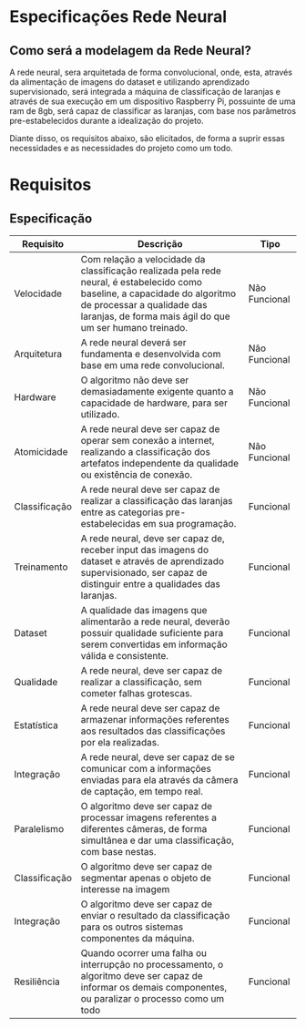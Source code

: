 # Especificações Rede Neural


## Como será a modelagem da Rede Neural?

A rede neural, sera arquitetada de forma convolucional, onde, esta, através da alimentação de imagens do dataset e utilizando aprendizado supervisionado, será integrada a máquina de classificação de laranjas e através de sua execução em um dispositivo Raspberry Pi, possuinte de uma ram de 8gb, será capaz de classificar as laranjas, com base nos parâmetros pre-estabelecidos durante a idealização do projeto. 

Diante disso, os requisitos abaixo, são elicitados, de forma a suprir essas necessidades e as necessidades do projeto como um todo.


# Requisitos 

## Especificação 
| Requisito| Descrição | Tipo |
| -- | -- | -- |
|Velocidade|Com relação a velocidade da classificação realizada pela rede neural, é estabelecido como baseline, a capacidade do algoritmo de processar a qualidade das laranjas, de forma mais ágil do que um ser humano treinado.|Não Funcional|
|Arquitetura|A rede neural deverá ser fundamenta e desenvolvida com base em uma rede convolucional.|Não Funcional|
|Hardware|O algoritmo não deve ser demasiadamente exigente quanto a capacidade de hardware, para ser utilizado.|Não Funcional|
|Atomicidade|A rede neural deve ser capaz de operar sem conexão a internet, realizando a classificação dos artefatos independente da qualidade ou existência de conexão.|Não Funcional|
|Classificação|A rede neural deve ser capaz de realizar a classificação das laranjas entre as categorias pre-estabelecidas em sua programação.|Funcional|
|Treinamento|A rede neural, deve ser capaz de, receber input das imagens do dataset e através de aprendizado supervisionado, ser capaz de distinguir entre a qualidades das laranjas.|Funcional|
|Dataset|A qualidade das imagens que alimentarão a rede neural, deverão possuir qualidade suficiente para serem convertidas em informação válida e consistente.|Funcional|
|Qualidade|A rede neural, deve ser capaz de realizar a classificação, sem cometer falhas grotescas.|Funcional|
|Estatística|A rede neural deve ser capaz de armazenar informações referentes aos resultados das classificações por ela realizadas.|Funcional|
|Integração|A rede neural, deve ser capaz de se comunicar com a informações enviadas para ela através da câmera de captação, em tempo real.|Funcional|
|Paralelismo|O algoritmo deve ser capaz de processar imagens referentes a diferentes câmeras, de forma simultânea e dar uma classificação, com base nestas.|Funcional|
|Classificação|O algoritmo deve ser capaz de segmentar apenas o objeto de interesse na imagem|Funcional|
|Integração|O algoritmo deve ser capaz de enviar o resultado da classificação para os outros sistemas componentes da máquina.|Funcional|
|Resiliência|Quando ocorrer uma falha ou interrupção no processamento, o algoritmo deve ser capaz de informar os demais componentes, ou paralizar o processo como um todo|Funcional|
